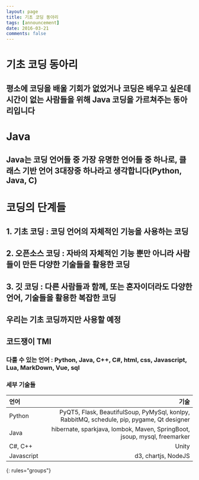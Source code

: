 ```yaml
---
layout: page
title: 기초 코딩 동아리
tags: [announcement]
date: 2016-03-21
comments: false
---
```

    
# 기초 코딩 동아리
## 평소에 코딩을 배울 기회가 없었거나 코딩은 배우고 싶은데 시간이 없는 사람들을 위해 Java 코딩을 가르쳐주는 동아리입니다

# Java
## Java는 코딩 언어들 중 가장 유명한 언어들 중 하나로, 클래스 기반 언어 3대장중 하나라고 생각합니다(Python, Java, C)

# 코딩의 단계들
## 1. 기초 코딩 : 코딩 언어의 자체적인 기능을 사용하는 코딩
## 2. 오픈소스 코딩 : 자바의 자체적인 기능 뿐만 아니라 사람들이 만든 다양한 기술들을 활용한 코딩
## 3. 깃 코딩 : 다른 사람들과 함께, 또는 혼자이더라도 다양한 언어, 기술들을 활용한 복잡한 코딩
## 우리는 기초 코딩까지만 사용할 예정

## 코드쟁이 TMI
### 다룰 수 있는 언어 : Python, Java, C++, C#, html, css, Javascript, Lua, MarkDown, Vue, sql
### 세부 기술들

| 언어 | 기술 |
|:--------|--------:|
| Python | PyQT5, Flask, BeautifulSoup, PyMySql, konlpy, RabbitMQ, schedule, pip, pygame, Qt designer |
| Java | hibernate, sparkjava, lombok, Maven, SpringBoot, jsoup, mysql, freemarker |
| C#, C++ | Unity |
| Javascript | d3, chartjs, NodeJS |
{: rules="groups"}
